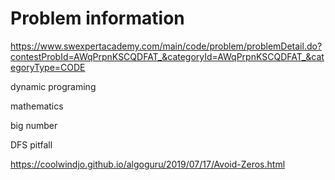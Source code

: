# Problem information

<https://www.swexpertacademy.com/main/code/problem/problemDetail.do?contestProbId=AWqPrpnKSCQDFAT_&categoryId=AWqPrpnKSCQDFAT_&categoryType=CODE>

dynamic programing

mathematics

big number

DFS pitfall

<https://coolwindjo.github.io/algoguru/2019/07/17/Avoid-Zeros.html>
